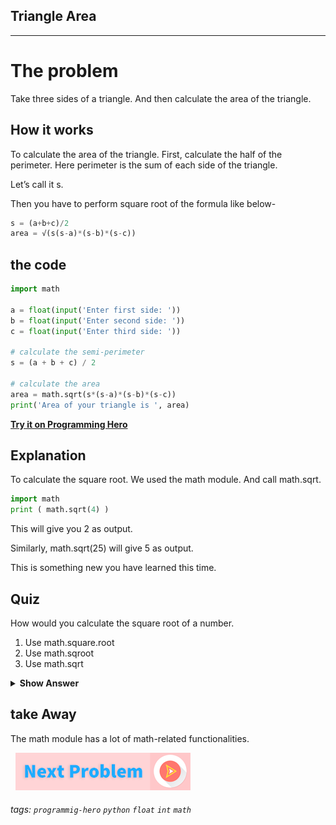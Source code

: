 ## Triangle Area
---

# The problem 
Take three sides of a triangle. And then calculate the area of the triangle. 

## How it works 
To calculate the area of the triangle. First, calculate the half of the perimeter. Here perimeter is the sum of each side of the triangle.

Let’s call it s. 

Then you have to perform square root of the formula like below-

```python
s = (a+b+c)/2
area = √(s(s-a)*(s-b)*(s-c))
```

## the code
```python
import math

a = float(input('Enter first side: '))
b = float(input('Enter second side: '))
c = float(input('Enter third side: '))

# calculate the semi-perimeter
s = (a + b + c) / 2

# calculate the area
area = math.sqrt(s*(s-a)*(s-b)*(s-c))
print('Area of your triangle is ', area)
```
**[Try it on Programming Hero](https://play.google.com/store/apps/details?id=com.learnprogramming.codecamp)**

## Explanation
To calculate the square root. We used the math module. And call math.sqrt. 

```python
import math
print ( math.sqrt(4) )
```

This will give you 2 as output.

Similarly, math.sqrt(25) will give 5 as output.

This is something new you have learned this time. 

## Quiz

How would you calculate the square root of a number. 
1. Use math.square.root
2. Use math.sqroot
3. Use math.sqrt

<details>
 <summary><b>Show Answer</b></summary>
   <p>The answer is: 3</p>
 </details>

## take Away
The math module has a lot of math-related functionalities. 


&nbsp;
[![Next Page](../assets/next-button.png)](..README.md)
&nbsp;

###### tags: `programmig-hero` `python` `float` `int` `math`
